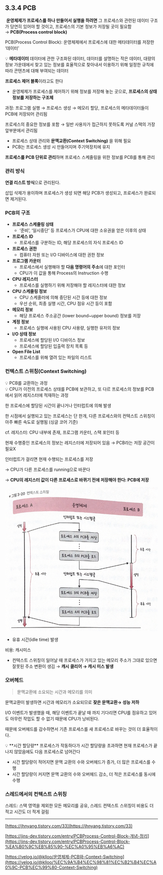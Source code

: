 
## 3.3.4 PCB

 **운영체제가 프로세스를 하나 만들어서 실행을 하려면** 그 프로세스와 관련된 데이터 구조가 당연히 있어야 할 것이고, 프로세스의 기본 정보가 저장될 곳이 필요함 → **PCB(Process control block)**

PCB(Process Control Block): 운영체제에서 프로세스에 대한 메타데이터를 저장한 ‘데이터’


💡  **메타데이터**
데이터에 관한 구조화된 데이터, 데이터를 설명하는 작은 데이터, 대량의 정보 가운데에서 찾고 있는 정보를 효율적으로 찾아내서 이용하기 위해 일정한 규칙에 따라 콘텐츠에 대해 부여되는 데이터



**프로세스 제어 블록**이라고도 한다

- 운영체제가 프로세스를 제어하기 위해 정보를 저장해 놓는 곳으로, **프로세스의 상태 정보를 저장하는 구조체**

과정: 프로그램 실행 → 프로세스 생성 → 메모리 할당, 프로세스의 메타데이터들이 PCB에 저장되어 관리됨

프로세스의 중요한 정보를 포함 → 일반 사용자가 접근하지 못하도록 커널 스택의 가장 앞부분에서 관리됨

- 프로세스 상태 관리와 **문맥교환(Context Switching)** 을 위해 필요
- PCB는 프로세스 생성 시 만들어지며 주기억장치에 유지

**프로세스를 PCB 단위로 관리**하며 프로세스 스케줄링을 위한 정보를 PCB를 통해 관리

### 관리 방식

**연결 리스트 방식**으로 관리된다.

삽입 삭제가 용이하며 프로세스가 생성 되면 해당 PCB가 생성되고, 프로세스가 완료되면 제거된다.

### PCB의 구조

- **프로세스 스케줄링 상태**
    - ‘준비’, ‘일시중단’ 등 프로세스가 CPU에 대한 소유권을 얻은 이후의 상태
- **프로세스 ID**
    - 프로세스를 구분하는 ID, 해당 프로세스의 자식 프로세스 ID
- **프로세스 권한**
    - 컴퓨터 자원 또는 I/O 디바이스에 대한 권한 정보
- **프로그램 카운터**
    - 프로세스에서 실행해야 할 **다음 명령어의 주소**에 대한 포인터
    - CPU가 이 값을 통해 Process의 Instruction 수행
- **CPU 레지스터**
    - 프로세스를 실행하기 위해 저장해야 할 레지스터에 대한 정보
- **CPU 스케줄링 정보**
    - CPU 스케줄러에 의해 중단된 시간 등에 대한 정보
    - 우선 순위, 최종 실행 시간, CPU 점유 시간 등이 포함
- **********************메모리 정보**********************
    - 해당 프로세스 주소공간 (lower bound~upper bound) 정보를 저장
- **계정 정보**
    - 프로세스 실행에 사용된 CPU 사용량, 실행한 유저의 정보
- **I/O 상태 정보**
    - 프로세스에 할당된 I/O 디바이스 정보
    - 프로세스에 할당된 입출력 장치 목록 등
- **Open File List**
    - 프로세스를 위해 열려 있는 파일의 리스트

### 컨텍스트 스위칭(Context Switching)

<aside>
💡 PCB를 교환하는 과정

</aside>

<aside>
💡 CPU가 이전의 프로세스 상태를 PCB에 보관하고, 또 다르 프로세스의 정보를 PCB에서 읽어 레지스터에 적재하는 과정

</aside>

한 프로세스에 할당된 시간이 끝나거나 인터럽트에 의해 발생

한 시점에서 실행되고 있는 프로세스는 단 한개, 다른 프로세스와의 컨텍스트 스위칭이 아주 빠른 속도로 실행됨 (싱글 코어 기준)

cf. 레지스터: CPU 내부에 존재, 프로그램 카운터, 스택 포인터 등

현재 수행중인 프로세스의 정보는 레지스터에 저장되어 있음 → PCB라는 저장 공간이 필요X

인터럽트가 걸리면 현재 수행되는 프로세스를 저장 

→ CPU가 다른 프로세스를 running으로 바꾼다

→ **CPU의 레지스터 값이 다른 프로세스로 바뀌기 전에 저장해야 한다: PCB에 저장**

![9D141ABE-DED3-4BEF-B40F-136CB47C86D2.jpeg](./img/ch3.3.4_1.jpeg)

- 유휴 시간(idle time) 발생

비용: 캐시미스

- 컨텍스트 스위칭이 일어날 때 프로세스가 가지고 있는 메모리 주소가 그대로 있으면 잘못된 주소 변환이 생김 → **캐시 클리어 → 캐시 미스 발생**

### 오버헤드

> 문맥교환에 소요되는 시간과 메모리를 의미
> 

문맥교환이 발생하면 시간과 메모리가 소요되므로 **잦은 문맥교환→ 성능 저하**

I/O 이벤트가 발생했을 때, 해당 이벤트가 끝날 때 까지 기다리면 CPU를 점유하고 있어도 아무런 작업도 할 수 없기 때문에 CPU가 낭비된다.

때문에 오버헤드를 감수하면서 기존 프로세스를 새 프로세스로 바꾸는 것이 더 효율적이다.

<aside>
💡 **시간 할당량**
프로세스가 작동하다가 시간 할당량을 초과하면 현재 프로세스가 끝나지 않았음에도 다음 프로세스로 넘어간다

</aside>

- 시간 할당량이 적어지면 문맥 교환의 수와 오버헤드가 증가, 더 많은 프로세스를 수행
- 시간 할당량이 커지면 문맥 교환의 수와 오버헤드 감소, 더 적은 프로세스를 동시에 수행

### 스레드에서의 컨텍스트 스위칭

스레드: 스택 영역을 제외한 모든 메모리를 공유, 스레드 컨텍스트 스위칭이 비용도 더 적고 시간도 더 적게 걸림

---

[https://jhnyang.tistory.com/33](https://jhnyang.tistory.com/33)

[https://jins-dev.tistory.com/entry/PCBProcess-Control-Block-개념-정리](https://jins-dev.tistory.com/entry/PCBProcess-Control-Block-%EA%B0%9C%EB%85%90-%EC%A0%95%EB%A6%AC)

[https://velog.io/@klloo/운영체제-PCB와-Context-Switching](https://velog.io/@klloo/%EC%9A%B4%EC%98%81%EC%B2%B4%EC%A0%9C-PCB%EC%99%80-Context-Switching)

